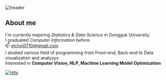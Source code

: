 
<!--
**Choi-ej/Choi-ej** is a ✨ _special_ ✨ repository because its `README.md` (this file) appears on your GitHub profile.

Here are some ideas to get you started:

- 🔭 I’m currently working on ...
- 🌱 I’m currently learning ...
- 👯 I’m looking to collaborate on ...
- 🤔 I’m looking for help with ...
- 💬 Ask me about ...
- 📫 How to reach me: ...
- 😄 Pronouns: ...
- ⚡ Fun fact: ...
-->

![header](https://capsule-render.vercel.app/api?type=waving&color=timeGradient&text=Welcome%20to%20Eunjin's%20GitHub%20👋&animation=twinkling&fontSize=35&fontAlignY=40&fontAlign=70&height=250)

## About me ##
I'm currently majoring *Statistics & Data Science* in Dongguk University.     
I graduated *Computer Information* before.   
📫 ejchoi0710@gmail.com    
I studied various field of programming from Front-end, Back-end to Data visualization and analysys    
Interested in **Computer Vision, NLP, Machine Learning Model Optimization**  


[![Hits](https://hits.seeyoufarm.com/api/count/incr/badge.svg?url=https%3A%2F%2Fgithub.com%2FChoi-ej%2F&count_bg=%230087df&title_bg=%2300ebff&icon=&icon_color=%23#00ebff&title=hits&edge_flat=false)](https://hits.seeyoufarm.com)   
